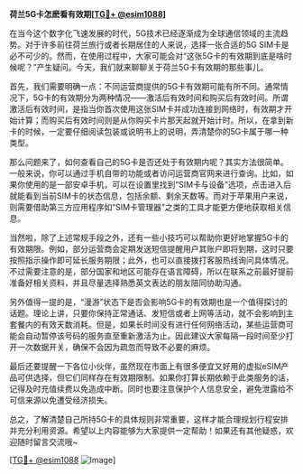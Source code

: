 **荷兰5G卡怎麽看有效期[[TG💪+ @esim1088](https://t.me/s/esim1088)]**

在当今这个数字化飞速发展的时代，5G技术已经逐渐成为全球通信领域的主流趋势。对于许多前往荷兰旅行或者长期居住的人来说，选择一张合适的5G SIM卡是必不可少的。然而，在使用过程中，大家可能会对“这张5G卡的有效期到底是啥时候呢？”产生疑问。今天，我们就来聊聊关于荷兰5G卡有效期的那些事儿。

首先，我们需要明确一点：不同运营商提供的5G卡有效期可能有所不同。通常情况下，5G卡的有效期分为两种情况——激活后有效时间和购买后有效时间。所谓激活后有效时间，是指当你首次使用这张SIM卡并成功连接到网络时，有效期才开始计算；而购买后有效时间则是从你购买卡片那天起就开始计时。所以，在拿到新卡的时候，一定要仔细阅读包装或说明书上的说明，弄清楚你的5G卡属于哪一种类型。

那么问题来了，如何查看自己的5G卡是否还处于有效期内呢？其实方法很简单。一般来说，你可以通过手机自带的功能或者访问运营商官网来进行查询。比如，如果你使用的是一部安卓手机，可以在设置里找到“SIM卡与设备”选项，点击进入后就能看到当前SIM卡的状态信息，包括余额、剩余天数等。而对于苹果用户来说，则需要借助第三方应用程序如“SIM卡管理器”之类的工具才能更方便地获取相关信息。

当然啦，除了上述常规手段之外，还有一些小技巧可以帮助你更好地掌握5G卡的有效期限。例如，部分运营商会定期发送短信提醒用户其账户即将到期，这时只要按照指示操作即可延长服务期限；此外，也可以直接拨打客服热线询问具体情况。不过需要注意的是，部分国家和地区可能存在语言障碍，所以在联系之前最好提前准备好相关资料，并且尽量选择熟悉英文表达的朋友陪同协助沟通。

另外值得一提的是，“漫游”状态下是否会影响5G卡的有效期也是一个值得探讨的话题。理论上讲，只要你保持正常通话、发短信或者上网等活动，就不会影响到主套餐内的有效天数消耗。但是，如果长时间没有进行任何网络活动，某些运营商可能会自动暂停该号码的服务直至重新激活为止。因此建议大家每隔一段时间至少打开一次数据开关，确保不会因为疏忽而导致不必要的麻烦。

最后还要提醒一下各位小伙伴，虽然现在市面上有很多便宜又好用的虚拟eSIM产品可供选择，但它们同样存在有效期限制。如果你打算长期依赖于此类服务的话，记得及时充值续费以免造成中断。同时也要注意保护个人信息安全，避免泄露给不可信来源以免遭受经济损失。

总之，了解清楚自己所持5G卡的具体规则非常重要，这样才能合理规划行程安排并充分利用资源。希望以上内容能够为大家提供一定帮助！如果还有其他疑惑，欢迎随时留言交流哦~

[[TG💪+ @esim1088](https://t.me/s/esim1088) ![Image](https://i.postimg.cc/4NQfJmqS/Snipaste-2025-05-13-00-14-12.png)]